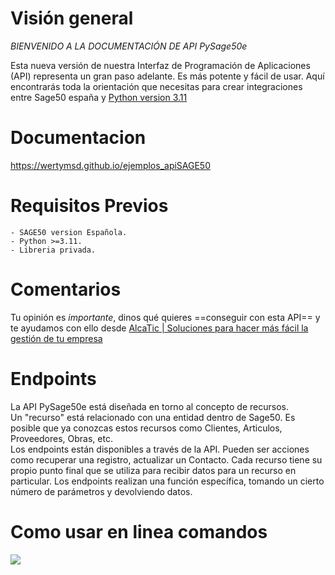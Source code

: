 
# Visión general

*BIENVENIDO A LA DOCUMENTACIÓN DE API PySage50e*

Esta nueva versión de nuestra Interfaz de Programación de Aplicaciones (API) representa un gran paso adelante. Es más potente y fácil de usar. Aquí encontrarás toda la orientación que necesitas para crear integraciones entre Sage50 españa y [Python version 3.11 ](https://www.python.org/downloads/release/python-3110/)  

# Documentacion

https://wertymsd.github.io/ejemplos_apiSAGE50

# Requisitos Previos
    - SAGE50 version Española.
    - Python >=3.11.
    - Libreria privada.


# Comentarios
Tu opinión es *importante*, dinos qué quieres ==conseguir con esta API== y te ayudamos con ello desde [AlcaTic | Soluciones para hacer más fácil la gestión de tu empresa](https://www.alcatic.com/)


# Endpoints  
La API PySage50e está diseñada en torno al concepto de recursos.  
Un "recurso" está relacionado con una entidad dentro de Sage50.
Es posible que ya conozcas estos recursos como Clientes, Articulos, Proveedores, Obras, etc.  
Los endpoints están disponibles a través de la API. 
Pueden ser acciones como recuperar una registro, actualizar un Contacto. Cada recurso tiene su propio punto final que se utiliza para recibir datos para un recurso en particular. 
Los endpoints realizan una función específica, tomando un cierto número de parámetros y devolviendo datos.  

# Como usar en linea comandos

![](https://github.com/wertyMSD/ejemplos_apiSAGE50/blob/e443b83f1e676f695c65660fdf85c330e4ca4224/lineacomandobasico.gif)

